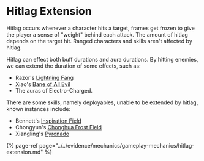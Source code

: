 # Hitlag Extension

Hitlag occurs whenever a character hits a target, frames get frozen to give the player a sense of "weight" behind each attack. The amount of hitlag depends on the target hit. Ranged characters and skills aren't affected by hitlag.

Hitlag can effect both buff durations and aura durations. By hitting enemies, we can extend the duration of some effects, such as:

* Razor's [Lightning Fang](../../characters/electro/razor.md#attacks)
* Xiao's [Bane of All Evil](../../characters/anemo/xiao.md#attacks)
* The auras of Electro-Charged.

There are some skills, namely deployables, unable to be extended by hitlag, known instances include:

* Bennett's [Inspiration Field](../../characters/pyro/bennett.md#attacks)
* Chongyun's [Chonghua Frost Field](../../characters/cryo/chongyun.md#attacks)
* Xiangling's [Pyronado](../../characters/pyro/xiangling.md#attacks)

{% page-ref page="../../evidence/mechanics/gameplay-mechanics/hitlag-extension.md" %}



